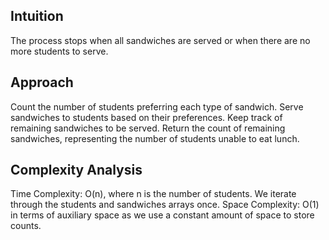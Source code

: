 ## Intuition

The process stops when all sandwiches are served or when there are no more students to serve.

## Approach

Count the number of students preferring each type of sandwich.
Serve sandwiches to students based on their preferences.
Keep track of remaining sandwiches to be served.
Return the count of remaining sandwiches, representing the number of students unable to eat lunch.

## Complexity Analysis

Time Complexity: O(n), where n is the number of students. We iterate through the students and sandwiches arrays once.
Space Complexity: O(1) in terms of auxiliary space as we use a constant amount of space to store counts.